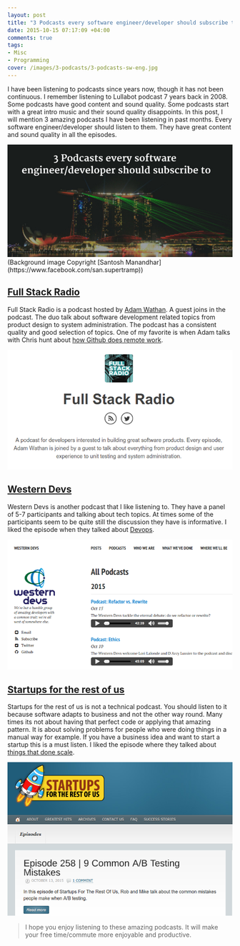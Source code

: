 ```yaml
---
layout: post
title: "3 Podcasts every software engineer/developer should subscribe to"
date: 2015-10-15 07:17:09 +04:00
comments: true
tags:
- Misc
- Programming
cover: /images/3-podcasts/3-podcasts-sw-eng.jpg
---
```


I have been listening to podcasts since years now, though it has not been continuous. I remember listening to Lullabot podcast 7 years back in 2008. Some podcasts have good content and sound quality. Some podcasts start with a great intro music and their sound quality disappoints. In this post, I will mention 3 amazing podcasts I have been listening in past months. Every software engineer/developer should listen to them. They have great content and sound quality in all the episodes.

<!-- more -->

<img class="center" loading="lazy" src="/images/3-podcasts/3-podcasts-sw-eng.jpg" title="3 podcasts every software engineer should subscribe to" alt="3 podcasts every software engineer should subscribe to">
(Background image Copyright [Santosh Manandhar](https://www.facebook.com/san.supertramp))

## [Full Stack Radio](http://www.fullstackradio.com/)

Full Stack Radio is a podcast hosted by [Adam Wathan](http://adamwathan.me/). A guest joins in the podcast. The duo talk about software development related topics from product design to system administration. The podcast has a consistent quality and good selection of topics. One of my favorite is when Adam talks with Chris hunt about [how Github does remote work](http://www.fullstackradio.com/23).

<img class="center" loading="lazy" src="/images/3-podcasts/fullstack-radio.png" title="Full Stack Radio" alt="Full Stack Radio">

## [Western Devs](http://www.westerndevs.com/podcasts/)

Western Devs is another podcast that I like listening to. They have a panel of 5-7 participants and talking about tech topics. At times some of the participants seem to be quite still the discussion they have is informative. I liked the episode when they talked about [Devops](http://www.westerndevs.com/podcasts/podcast-devops/).  

<img class="center" loading="lazy" src="/images/3-podcasts/western-devs.png" title="Western Devs Podcast" alt="Western Devs Podcast">

## [Startups for the rest of us](http://www.startupsfortherestofus.com)

Startups for the rest of us is not a technical podcast. You should listen to it because software adapts to business and not the other way round. Many times its not about having that perfect code or applying that amazing pattern. It is about solving problems for people who were doing things in a manual way for example. If you have a business idea and want to start a startup this is a must listen. I liked the episode where they talked about
[things that done scale](http://www.startupsfortherestofus.com/episodes/episode-168-things-that-dont-scale-and-why-you-should-do-them).

<img class="center" loading="lazy" src="/images/3-podcasts/startups-ftru.png" title="Start ups for the rest of us" alt="Start ups for the rest of us">

> I hope you enjoy listening to these amazing podcasts. It will make your free time/commute more enjoyable and productive.
